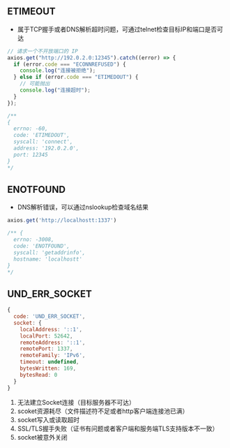 ## ETIMEOUT

- 属于TCP握手或者DNS解析超时问题，可通过telnet检查目标IP和端口是否可达

```js
// 请求一个不开放端口的 IP
axios.get("http://192.0.2.0:12345").catch((error) => {
  if (error.code === "ECONNREFUSED") {
    console.log("连接被拒绝");
  } else if (error.code === "ETIMEDOUT") {
    // 可能抛出
    console.log("连接超时");
  }
});

/**
{
  errno: -60,
  code: 'ETIMEDOUT',
  syscall: 'connect',
  address: '192.0.2.0',
  port: 12345
}
*/
```

## ENOTFOUND

- DNS解析错误，可以通过nslookup检查域名结果

```js
axios.get('http://localhostt:1337')

/** {
  errno: -3008,
  code: 'ENOTFOUND',
  syscall: 'getaddrinfo',
  hostname: 'localhostt'
}
*/
```

## UND_ERR_SOCKET

```js
{
  code: 'UND_ERR_SOCKET',
  socket: {
    localAddress: '::1',
    localPort: 52642,
    remoteAddress: '::1',
    remotePort: 1337,
    remoteFamily: 'IPv6',
    timeout: undefined,
    bytesWritten: 169,
    bytesRead: 0
  }
}
```

1. 无法建立Socket连接（目标服务器不可达）
2. scoket资源耗尽（文件描述符不足或者http客户端连接池已满）
3. socket写入或读取超时
4. SSL/TLS握手失败（证书有问题或者客户端和服务端TLS支持版本不一致）
5. socket被意外关闭
